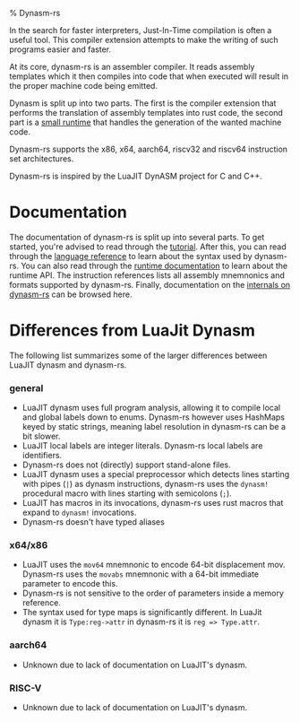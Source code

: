 %  Dynasm-rs

In the search for faster interpreters, Just-In-Time compilation is often a useful tool.
This compiler extension attempts to make the writing of such programs easier and faster.

At its core, dynasm-rs is an assembler compiler. It reads assembly templates which it then
compiles into code that when executed will result in the proper machine code being emitted.

Dynasm is split up into two parts. The first is the compiler extension that performs the
translation of assembly templates into rust code, the second part is a
[small runtime](../runtime/dynasmrt/index.html) that handles the generation of the wanted
machine code.

Dynasm-rs supports the x86, x64, aarch64, riscv32 and riscv64 instruction set architectures.

Dynasm-rs is inspired by the LuaJIT DynASM project for C and C++.

# Documentation

The documentation of dynasm-rs is split up into several parts. To get started, you're advised
to read through the [tutorial](./tutorial.html). After this, you can read through the
[language reference](./langref_common.html) to learn about the syntax used by dynasm-rs. You can
also read through the [runtime documentation](../runtime/dynasmrt/index.html) to learn about the
runtime API. The instruction references lists all assembly mnemnonics
and formats supported by dynasm-rs. Finally, documentation on the
[internals on dynasm-rs](../plugin/dynasm/index.html) can be browsed here.

# Differences from LuaJit Dynasm

The following list summarizes some of the larger differences between LuaJIT dynasm and dynasm-rs.

### general

- LuaJIT dynasm uses full program analysis, allowing it to compile local and global labels down to
enums. Dynasm-rs however uses HashMaps keyed by static strings, meaning label resolution in dynasm-rs
can be a bit slower.
- LuaJIT local labels are integer literals. Dynasm-rs local labels are identifiers.
- Dynasm-rs does not (directly) support stand-alone files.
- LuaJIT dynasm uses a special preprocessor which detects lines starting with pipes (`|`) as dynasm
instructions, dynasm-rs uses the `dynasm!` procedural macro with lines starting with semicolons (`;`).
- LuaJIT has macros in its invocations, dynasm-rs uses rust macros that expand to `dynasm!` invocations.
- Dynasm-rs doesn't have typed aliases

### x64/x86

- LuaJIT uses the `mov64` mnemnonic to encode 64-bit displacement mov. Dynasm-rs uses the `movabs`
mnemnonic with a 64-bit immediate parameter to encode this.
- Dynasm-rs is not sensitive to the order of parameters inside a memory reference.
- The syntax used for type maps is significantly different. In LuaJit dynasm it is `Type:reg->attr`
in dynasm-rs it is `reg => Type.attr`.

### aarch64

- Unknown due to lack of documentation on LuaJIT's dynasm.

### RISC-V

- Unknown due to lack of documentation on LuaJIT's dynasm.
